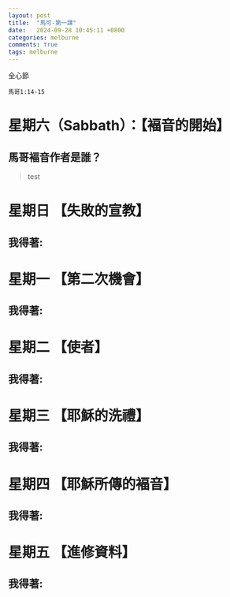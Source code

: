 ```yaml
---
layout: post
title:  "馬可-第一課"
date:   2024-09-28 10:45:11 +0800
categories: melburne
comments: true
tags: melburne 
---
```


全心節
~~~
馬哥1:14-15
~~~

# 星期六（Sabbath）：【褔音的開始】

## 馬哥褔音作者是誰？


>test

# 星期日 【失敗的宣教】 



## 我得著:


# 星期一 【第二次機會】


## 我得著:


# 星期二 【使者】


## 我得著:

# 星期三 【耶穌的洗禮】


## 我得著:


# 星期四 【耶穌所傳的褔音】 

## 我得著:

# 星期五 【進修資料】 


## 我得著:
